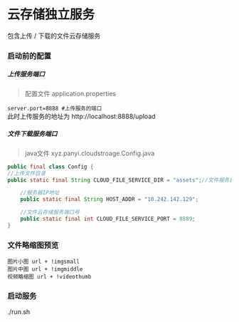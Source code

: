 # 云存储独立服务
包含上传 / 下载的文件云存储服务


### 启动前的配置

##### 上传服务端口
> 配置文件 application.properties

``` server.port=8888 #上传服务的端口  ```  
此时上传服务的地址为 http://localhost:8888/upload

##### 文件下载服务端口
> java文件 xyz.panyi.cloudstroage.Config.java
```java
public final class Config {
//上传文件目录
public static final String CLOUD_FILE_SERVICE_DIR = "assets";//文件服务目录

    //服务器IP地址
    public static final String HOST_ADDR = "10.242.142.129";

    //文件云存储服务端口号
    public static final int CLOUD_FILE_SERVICE_PORT = 8889;
}
```

### 文件略缩图预览
    图片小图 url + !imgsmall
    图片中图 url + !imgmiddle
    视频略缩图 url + !videothumb

### 启动服务
./run.sh

